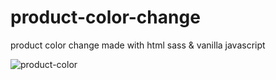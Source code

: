 # product-color-change
product color change made with html sass &amp; vanilla javascript


![product-color](https://user-images.githubusercontent.com/50907905/207670705-3ab542d4-0116-43a4-93c8-79250e4b7c40.png)
